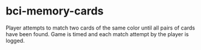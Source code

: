 # bci-memory-cards
Player attempts to match two cards of the same color until all pairs of cards have been found. 
Game is timed and each match attempt by the player is logged.
